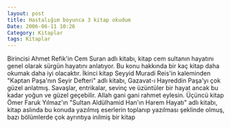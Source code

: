```yaml
---
layout: post
title: Hastalığım boyunca 3 kitap okudum
Date: 2006-06-11 10:26
Category: Kitaplar
tags: Kitaplar
---
```


Birincisi Ahmet Refik'in Cem Suran adlı kitabı, kitap cem sultanın
hayatını genel olarak sürgün hayatını anlatıyor. Bu konu hakkında bir
kaç kitap daha okumak daha iyi olacaktır. İkinci kitap Seyyid Muradi
Reis'in kaleminden "Kaptan Paşa'nın Seyir Defteri" adlı kitabı,
Gazavat-ı Hayreddin Paşa'yı çok güzel anlatmış. Savaşlar, entrikalar,
sevinç ve üzüntüler bir hayat ancak bu kadar yoğun ve güzel geçebilir.
Allah gani gani rahmet eylesin. Üçüncü kitap Ömer Faruk Yılmaz'ın
"Sultan Aldülhamid Han'ın Harem Hayatı" adlı kitabı, kitap aslında bu
konuda yazılmış eserlerin toplanıp yazılması şeklinde olmuş, bazı
bölümlerde çok ayrıntıya inilmiş bir kitap
